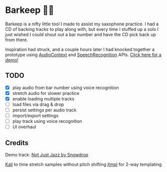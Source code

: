 # Barkeep :musical_note::saxophone:

Barkeep is a nifty little tool I made to assist my saxophone practice.
I had a CD of backing tracks to play along with, but every time I stuffed up a solo
I just wished I could shout out a bar number and have the CD pick back up from there.

Inspiration had struck, and a couple hours later I had knocked together a prototype using
[AudioContext](https://developer.mozilla.org/en/docs/Web/API/AudioContext) and
[SpeechRecognition](https://developer.mozilla.org/en-US/docs/Web/API/SpeechRecognition) APIs.
[Click here for a demo!](https://barkeep.github.io)

## TODO
- [x] play audio from bar number using voice recognition
- [x] stretch audio for slower practice
- [x] enable loading multiple tracks
- [ ] load files via drag & drop
- [ ] persist settings per audio track
- [ ] import/export settings
- [ ] play track using voice recognition
- [ ] UI overhaul

## Credits

Demo track: [Not Just Jazz by Snowdrop](https://soundcloud.com/snowdrop_jpn/not-just-jazz)

[Kali](https://github.com/Infinity/Kali) to time stretch samples without pitch shifting
[jtmpl](https://github.com/atmin/jtmpl) for 2-way templating